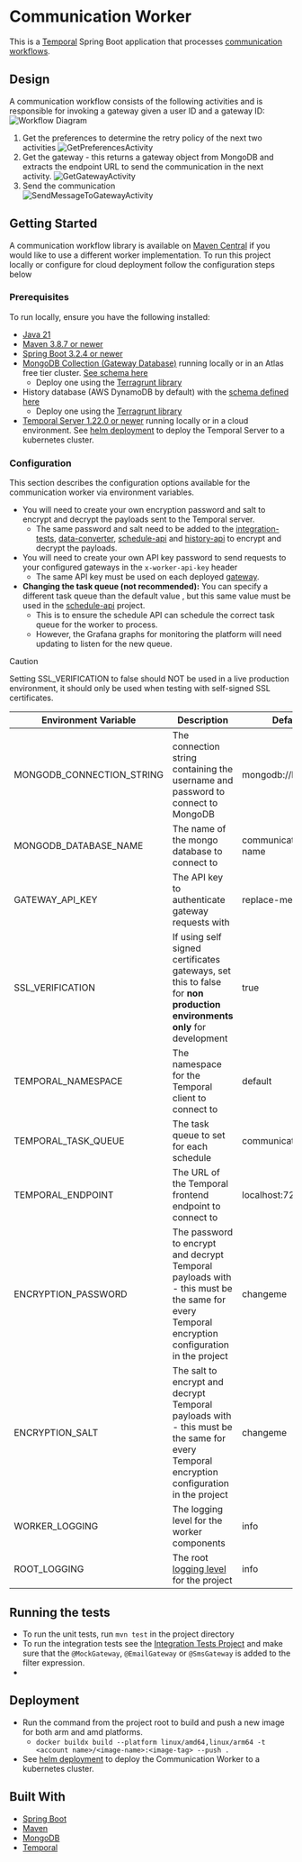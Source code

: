 # Communication Worker

This is a [Temporal](https://temporal.io/) Spring Boot application that processes [communication workflows](../workflows/communication_workflow). 

## Design
A communication workflow consists of the following activities and is responsible for invoking a gateway given a user ID and a gateway ID:
![Workflow Diagram](../Designs/Images/Activity%20Diagrams/SendCommunicationWorkflow.svg)

1. Get the preferences to determine the retry policy of the next two activities
![GetPreferencesActivity](../Designs/Images/Activity%20Diagrams/GetPreferencesActivity.svg)  
2. Get the gateway - this returns a gateway object from MongoDB and extracts the endpoint URL to send the communication in the next activity.
![GetGatewayActivity](../Designs/Images/Activity%20Diagrams/GetGatewayActivity.svg)
3. Send the communication  
![SendMessageToGatewayActivity](../Designs/Images/Activity%20Diagrams/SendMessageToGatewayActivity.svg)

## Getting Started
A communication workflow library is available on [Maven Central](https://central.sonatype.com/artifact/io.github.cameronward301.communication_scheduler.workflows/communication_workflow) if you would like to use a different worker implementation.
To run this project locally or configure for cloud deployment follow the configuration steps below
### Prerequisites

To run locally, ensure you have the following installed:

- [Java 21](https://www.oracle.com/java/technologies/downloads/#java21)
- [Maven 3.8.7 or newer](https://maven.apache.org/download.cgi)
- [Spring Boot 3.2.4 or newer](https://mvnrepository.com/artifact/org.springframework.boot/spring-boot/3.2.4)
- [MongoDB Collection (Gateway Database)](https://www.mongodb.com/docs/atlas/getting-started/) running locally or in an Atlas free tier cluster. [See schema here](../Designs/Database/gatewayDbSchema.puml)
  - Deploy one using the [Terragrunt library](../deployment/terragrunt)
- History database (AWS DynamoDB by default) with the [schema defined here](../Designs/Images/Database/CommunicationHistoryDbSchema.svg)
  - Deploy one using the [Terragrunt library](../deployment/terragrunt)
- [Temporal Server 1.22.0 or newer](https://learn.temporal.io/getting_started/java/dev_environment/) running locally or in a cloud environment. See [helm deployment](../deployment/helm) to deploy the Temporal Server to a kubernetes cluster.


### Configuration

This section describes the configuration options available for the communication worker via environment variables.  
- You will need to create your own encryption password and salt to encrypt and decrypt the payloads sent to the Temporal server.
  - The same password and salt need to be added to the [integration-tests](../integration-tests), [data-converter](../data-converter-api), [schedule-api](../schedule-api) and [history-api](../history-api) to encrypt and decrypt the payloads.
- You will need to create your own API key password to send requests to your configured gateways in the `x-worker-api-key` header
  - The same API key must be used on each deployed [gateway](../gateway-library).
- **Changing the task queue (not recommended):** You can specify a different task queue than the default value , but this same value must be used in the [schedule-api](../schedule-api) project.
  - This is to ensure the schedule API can schedule the correct task queue for the worker to process.
  - However, the Grafana graphs for monitoring the platform will need updating to listen for the new queue.

> [!CAUTION]
> Setting SSL_VERIFICATION to false should NOT be used in a live production environment, it should only be used when testing with self-signed SSL certificates.

| Environment Variable      | Description                                                                                                                                                             | Default Value               | Required                       |
|---------------------------|-------------------------------------------------------------------------------------------------------------------------------------------------------------------------|-----------------------------|--------------------------------| 
| MONGODB_CONNECTION_STRING | The connection string containing the username and password to connect to MongoDB                                                                                        | mongodb://localhost:27017   | Y should start with mongodb:// |
| MONGODB_DATABASE_NAME     | The name of the mongo database to connect to                                                                                                                            | communication-database-name | Y                              | 
| GATEWAY_API_KEY           | The API key to authenticate gateway requests with                                                                                                                       | replace-me                  | Y                              | 
| SSL_VERIFICATION          | If using self signed certificates gateways, set this to false for **non production environments only** for development                                                  | true                        | N                              |
| TEMPORAL_NAMESPACE        | The namespace for the Temporal client to connect to                                                                                                                     | default                     | N                              |
| TEMPORAL_TASK_QUEUE       | The task queue to set for each schedule                                                                                                                                 | communication-workflow      | N                              |
| TEMPORAL_ENDPOINT         | The URL of the Temporal frontend endpoint to connect to                                                                                                                 | localhost:7233              | N                              |
| ENCRYPTION_PASSWORD       | The password to encrypt and decrypt Temporal payloads with - this must be the same for every Temporal encryption configuration in the project                           | changeme                    | N                              |
| ENCRYPTION_SALT           | The salt to encrypt and decrypt Temporal payloads with - this must be the same for every Temporal encryption configuration in the project                               | changeme                    | N                              |
| WORKER_LOGGING            | The logging level for the worker components                                                                                                                             | info                        | N                              |
| ROOT_LOGGING              | The root [logging level](https://docs.spring.io/spring-boot/docs/2.1.13.RELEASE/reference/html/boot-features-logging.html#boot-features-logging-format) for the project | info                        | N                              |


## Running the tests

- To run the unit tests, run `mvn test` in the project directory
- To run the integration tests see the [Integration Tests Project](../integration-tests)
  and make sure that the `@MockGateway`, `@EmailGateway` or `@SmsGateway` is added to the filter expression.
- 
## Deployment

- Run the command from the project root to build and push a new image for both arm and amd platforms.
    - `docker buildx build --platform linux/amd64,linux/arm64 -t <account name>/<image-name>:<image-tag> --push .`
- See [helm deployment](../deployment/helm) to deploy the Communication Worker to a kubernetes cluster.

## Built With
- [Spring Boot](https://spring.io/projects/spring-boot)
- [Maven](https://maven.apache.org/)
- [MongoDB](https://www.mongodb.com/)
- [Temporal](https://temporal.io/)
